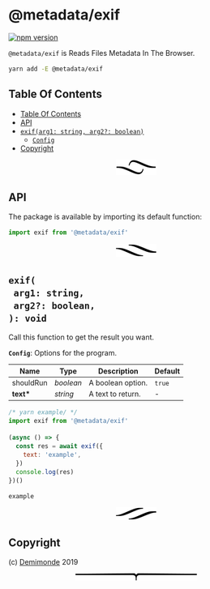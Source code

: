 # @metadata/exif

[![npm version](https://badge.fury.io/js/@metadata/exif.svg)](https://npmjs.org/package/@metadata/exif)

`@metadata/exif` is Reads Files Metadata In The Browser.

```sh
yarn add -E @metadata/exif
```

## Table Of Contents

- [Table Of Contents](#table-of-contents)
- [API](#api)
- [`exif(arg1: string, arg2?: boolean)`](#mynewpackagearg1-stringarg2-boolean-void)
  * [`Config`](#type-config)
- [Copyright](#copyright)

<p align="center"><a href="#table-of-contents"><img src=".documentary/section-breaks/0.svg?sanitize=true"></a></p>

## API

The package is available by importing its default function:

```js
import exif from '@metadata/exif'
```

<p align="center"><a href="#table-of-contents"><img src=".documentary/section-breaks/1.svg?sanitize=true"></a></p>

## `exif(`<br/>&nbsp;&nbsp;`arg1: string,`<br/>&nbsp;&nbsp;`arg2?: boolean,`<br/>`): void`

Call this function to get the result you want.

__<a name="type-config">`Config`</a>__: Options for the program.

|   Name    |   Type    |    Description    | Default |
| --------- | --------- | ----------------- | ------- |
| shouldRun | _boolean_ | A boolean option. | `true`  |
| __text*__ | _string_  | A text to return. | -       |

```js
/* yarn example/ */
import exif from '@metadata/exif'

(async () => {
  const res = await exif({
    text: 'example',
  })
  console.log(res)
})()
```
```
example
```

<p align="center"><a href="#table-of-contents"><img src=".documentary/section-breaks/2.svg?sanitize=true"></a></p>

## Copyright

(c) [Demimonde][1] 2019

[1]: https://demimonde.cc

<p align="center"><a href="#table-of-contents"><img src=".documentary/section-breaks/-1.svg?sanitize=true"></a></p>